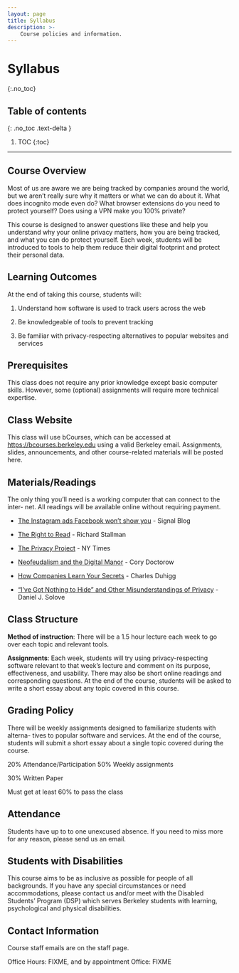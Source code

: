 ```yaml
---
layout: page
title: Syllabus
description: >-
    Course policies and information.
---
```


# Syllabus
{:.no_toc}

## Table of contents
{: .no_toc .text-delta }

1. TOC
{:toc}

---

## Course Overview

Most of us are aware we are being tracked by companies around the world, but we aren’t really sure why it matters or what we can do about it. What does incognito mode even do? What browser extensions do you need to protect yourself? Does using a VPN make you 100% private?

This course is designed to answer questions like these and help you understand why your online privacy matters, how you are being tracked, and what you can do protect yourself. Each week, students will be introduced to tools to help them reduce their digital footprint and protect their personal data.

## Learning Outcomes

At the end of taking this course, students will:

1. Understand how software is used to track users across the web

2. Be knowledgeable of tools to prevent tracking

3. Be familiar with privacy-respecting alternatives to popular websites and services

## Prerequisites

This class does not require any prior knowledge except basic computer skills. However, some (optional) assignments will require more technical expertise.

## Class Website

This class will use bCourses, which can be accessed at https://bcourses.berkeley.edu using a valid Berkeley email. Assignments, slides, announcements, and other course-related materials will be posted here.

## Materials/Readings

The only thing you’ll need is a working computer that can connect to the inter- net. All readings will be available online without requiring payment.

* [The Instagram ads Facebook won’t show you](https://signal.org/blog/the-instagram-ads-you-will-never-see/) - Signal Blog  

* [The Right to Read](https://www.gnu.org/philosophy/right-to-read.en.html) - Richard Stallman

* [The Privacy Project](https://www.nytimes.com/interactive/2019/opinion/internet-privacy-project.html) - NY Times

* [Neofeudalism and the Digital Manor](https://locusmag.com/2021/01/cory-doctorow-neofeudalism-and-the-digital-manor/) - Cory Doctorow

* [How Companies Learn Your Secrets](https://www.nytimes.com/2012/02/19/magazine/shopping-habits.html) - Charles Duhigg

* [“I’ve Got Nothing to Hide” and Other Misunderstandings of Privacy](https://papers.ssrn.com/sol3/papers.cfm?abstract_id=998565) - Daniel J. Solove

## Class Structure

**Method of instruction**: There will be a 1.5 hour lecture each week to go over each topic and relevant tools.

**Assignments**: Each week, students will try using privacy-respecting software relevant to that week’s lecture and comment on its purpose, effectiveness, and usability. There may also be short online readings and corresponding questions. At the end of the course, students will be asked to write a short essay about any topic covered in this course.

## Grading Policy

There will be weekly assignments designed to familiarize students with alterna- tives to popular software and services. At the end of the course, students will submit a short essay about a single topic covered during the course.

20% Attendance/Participation 50% Weekly assignments

30% Written Paper

Must get at least 60% to pass the class

## Attendance

Students have up to to one unexcused absence. If you need to miss more for any reason, please send us an email.

## Students with Disabilities

This course aims to be as inclusive as possible for people of all backgrounds. If you have any special circumstances or need accommodations, please contact us and/or meet with the Disabled Students’ Program (DSP) which serves Berkeley students with learning, psychological and physical disabilities.

## Contact Information

Course staff emails are on the staff page.

Office Hours: FIXME, and by appointment Office: FIXME